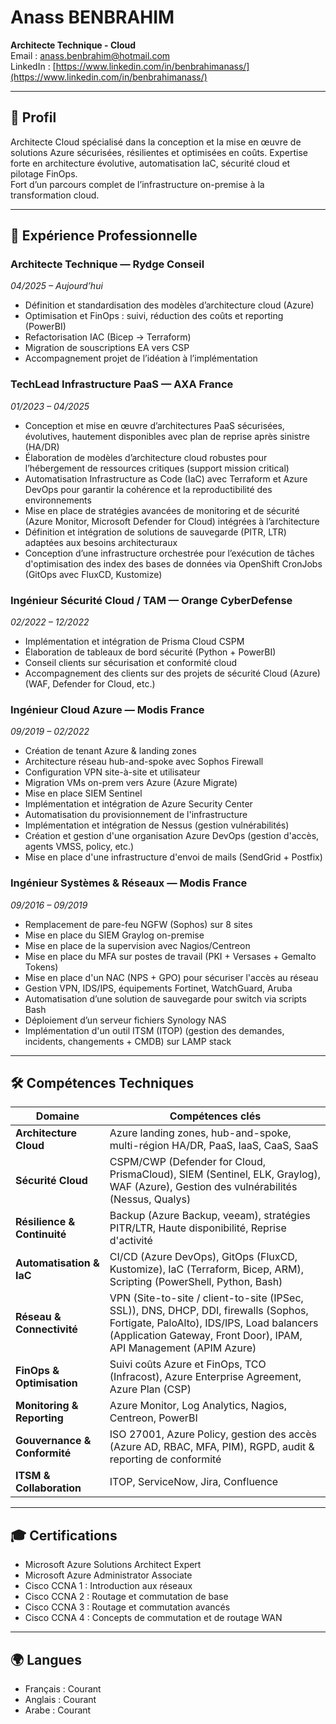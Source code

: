 # Anass BENBRAHIM  
**Architecte Technique - Cloud**  
Email : anass.benbrahim@hotmail.com  
LinkedIn : [https://www.linkedin.com/in/benbrahimanass/](https://www.linkedin.com/in/benbrahimanass/)

---

## 👤 Profil  
Architecte Cloud spécialisé dans la conception et la mise en œuvre de solutions Azure sécurisées, résilientes et optimisées en coûts. Expertise forte en architecture évolutive, automatisation IaC, sécurité cloud et pilotage FinOps.  
Fort d’un parcours complet de l’infrastructure on-premise à la transformation cloud.

---

## 💼 Expérience Professionnelle

### **Architecte Technique — Rydge Conseil**  
*04/2025 – Aujourd’hui*  
- Définition et standardisation des modèles d’architecture cloud (Azure)  
- Optimisation et FinOps : suivi, réduction des coûts et reporting (PowerBI)  
- Refactorisation IAC (Bicep → Terraform)  
- Migration de souscriptions EA vers CSP  
- Accompagnement projet de l’idéation à l’implémentation  

### **TechLead Infrastructure PaaS — AXA France**  
*01/2023 – 04/2025*  
- Conception et mise en œuvre d’architectures PaaS sécurisées, évolutives, hautement disponibles avec plan de reprise après sinistre (HA/DR)  
- Élaboration de modèles d’architecture cloud robustes pour l’hébergement de ressources critiques (support mission critical)  
- Automatisation Infrastructure as Code (IaC) avec Terraform et Azure DevOps pour garantir la cohérence et la reproductibilité des environnements  
- Mise en place de stratégies avancées de monitoring et de sécurité (Azure Monitor, Microsoft Defender for Cloud) intégrées à l’architecture  
- Définition et intégration de solutions de sauvegarde (PITR, LTR) adaptées aux besoins architecturaux  
- Conception d’une infrastructure orchestrée pour l’exécution de tâches d'optimisation des index des bases de données via OpenShift CronJobs (GitOps avec FluxCD, Kustomize)  

### **Ingénieur Sécurité Cloud / TAM — Orange CyberDefense**  
*02/2022 – 12/2022*  
- Implémentation et intégration de Prisma Cloud CSPM  
- Élaboration de tableaux de bord sécurité (Python + PowerBI)  
- Conseil clients sur sécurisation et conformité cloud  
- Accompagnement des clients sur des projets de sécurité Cloud (Azure) (WAF, Defender for Cloud, etc.)  

### **Ingénieur Cloud Azure — Modis France**  
*09/2019 – 02/2022*  
- Création de tenant Azure & landing zones  
- Architecture réseau hub-and-spoke avec Sophos Firewall  
- Configuration VPN site-à-site et utilisateur  
- Migration VMs on-prem vers Azure (Azure Migrate)  
- Mise en place SIEM Sentinel  
- Implémentation et intégration de Azure Security Center  
- Automatisation du provisionnement de l'infrastructure  
- Implémentation et intégration de Nessus (gestion vulnérabilités)  
- Création et gestion d'une organisation Azure DevOps (gestion d'accès, agents VMSS, policy, etc.)  
- Mise en place d'une infrastructure d'envoi de mails (SendGrid + Postfix)  

### **Ingénieur Systèmes & Réseaux — Modis France**  
*09/2016 – 09/2019*  
- Remplacement de pare-feu NGFW (Sophos) sur 8 sites  
- Mise en place du SIEM Graylog on-premise  
- Mise en place de la supervision avec Nagios/Centreon  
- Mise en place du MFA sur postes de travail (PKI + Versases + Gemalto Tokens)  
- Mise en place d'un NAC (NPS + GPO) pour sécuriser l'accès au réseau  
- Gestion VPN, IDS/IPS, équipements Fortinet, WatchGuard, Aruba  
- Automatisation d’une solution de sauvegarde pour switch via scripts Bash  
- Déploiement d’un serveur fichiers Synology NAS  
- Implémentation d'un outil ITSM (ITOP) (gestion des demandes, incidents, changements + CMDB) sur LAMP stack  

---

## 🛠️ Compétences Techniques

| Domaine                   | Compétences clés                                                                 |
|--------------------------|----------------------------------------------------------------------------------|
| **Architecture Cloud**    | Azure landing zones, hub-and-spoke, multi-région HA/DR, PaaS, IaaS, CaaS, SaaS        |
| **Sécurité Cloud**        | CSPM/CWP (Defender for Cloud, PrismaCloud), SIEM (Sentinel, ELK, Graylog), WAF (Azure), Gestion des vulnérabilités (Nessus, Qualys) |
| **Résilience & Continuité** | Backup (Azure Backup, veeam), stratégies PITR/LTR, Haute disponibilité, Reprise d'activité                        |
| **Automatisation & IaC**  | CI/CD (Azure DevOps), GitOps (FluxCD, Kustomize), IaC (Terraform, Bicep, ARM), Scripting (PowerShell, Python, Bash)                                          |
| **Réseau & Connectivité** | VPN (Site-to-site / client-to-site (IPSec, SSL)), DNS, DHCP, DDI, firewalls (Sophos, Fortigate, PaloAlto), IDS/IPS, Load balancers (Application Gateway, Front Door), IPAM, API Management (APIM Azure)                  |
| **FinOps & Optimisation** | Suivi coûts Azure et FinOps, TCO (Infracost), Azure Enterprise Agreement, Azure Plan (CSP)                            |
| **Monitoring & Reporting**| Azure Monitor, Log Analytics, Nagios, Centreon, PowerBI                        |
| **Gouvernance & Conformité** | ISO 27001, Azure Policy, gestion des accès (Azure AD, RBAC, MFA, PIM), RGPD, audit & reporting de conformité  |
| **ITSM & Collaboration**  | ITOP, ServiceNow, Jira, Confluence                                              |


---

## 🎓 Certifications

- Microsoft Azure Solutions Architect Expert  
- Microsoft Azure Administrator Associate  
- Cisco CCNA 1 : Introduction aux réseaux  
- Cisco CCNA 2 : Routage et commutation de base  
- Cisco CCNA 3 : Routage et commutation avancés  
- Cisco CCNA 4 : Concepts de commutation et de routage WAN  

---

## 🌍 Langues

- Français : Courant  
- Anglais : Courant  
- Arabe : Courant  
